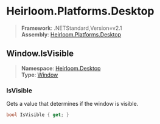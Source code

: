 # Heirloom.Platforms.Desktop

> **Framework**: .NETStandard,Version=v2.1  
> **Assembly**: [Heirloom.Platforms.Desktop][0]  

## Window.IsVisible

> **Namespace**: [Heirloom.Desktop][0]  
> **Type**: [Window][1]  

### IsVisible

Gets a value that determines if the window is visible.

```cs
bool IsVisible { get; }
```

[0]: ../Heirloom.Platforms.Desktop.md
[1]: Heirloom.Desktop.Window.md
